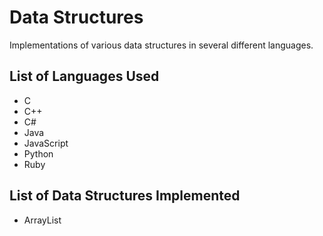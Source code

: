 # Data Structures

Implementations of various data structures in several different languages.

## List of Languages Used

* C
* C++
* C#
* Java
* JavaScript
* Python
* Ruby

## List of Data Structures Implemented

* ArrayList

